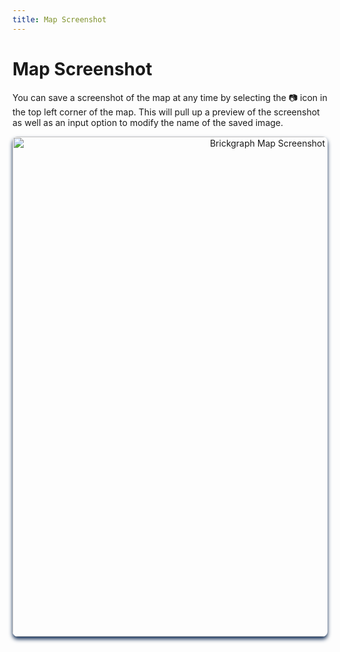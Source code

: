 ```yaml
---
title: Map Screenshot
---
```


# Map Screenshot

You can save a screenshot of the map at any time by selecting the 📷 icon in the top left corner of the map. This will pull up a preview of the screenshot as well as an input option to modify the name of the saved image.

<p align="center">
 <img src="/img/screenshots/docs-map-screenshot.png" alt="Brickgraph Map Screenshot" width="800" style="border-radius: 8px; box-shadow: 0 4px 6px #0f2b53;">
</p>
